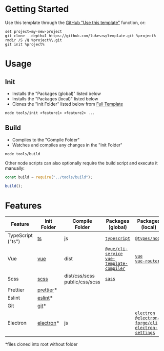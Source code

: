 # Getting Started

Use this template through the [GitHub "Use this template"](https://github.com/lukesrw/template/generate) function, or:

```
set project=my-new-project
git clone --depth=1 https://github.com/lukesrw/template.git %project%
rmdir /S /Q %project%\.git
git init %project%

```

# Usage

## Init

-   Installs the "Packages (global)" listed below
-   Installs the "Packages (local)" listed below
-   Clones the "Init Folder" listed below from [Full Template](https://github.com/lukesrw/full-template)

```
node tools/init <feature1> <feature2> ...
```

## Build

-   Compiles to the "Compile Folder"
-   Watches and compiles any changes in the "Init Folder"

```
node tools/build
```

Other node scripts can also optionally require the build script and execute it manually:

```js
const build = require("../tools/build");

build();
```

# Features

| Feature           | Init Folder                                                                 | Compile Folder                    | Packages (global)                                                                                                                                       | Packages (local)                                                                                                                                                                                               |
| ----------------- | --------------------------------------------------------------------------- | --------------------------------- | ------------------------------------------------------------------------------------------------------------------------------------------------------- | -------------------------------------------------------------------------------------------------------------------------------------------------------------------------------------------------------------- |
| TypeScript ("ts") | [ts](https://github.com/lukesrw/full-template/tree/master/ts)               | js                                | [`typescript`](https://www.npmjs.com/package/typescript)                                                                                                | [`@types/node`](https://www.npmjs.com/package/@types/node)                                                                                                                                                     |
| Vue               | [vue](https://github.com/lukesrw/full-template/tree/master/vue)             | dist                              | [`@vue/cli-service`](https://www.npmjs.com/package/@vue/cli-service)<br/>[`vue-template-compiler`](https://www.npmjs.com/package/vue-template-compiler) | [`vue`](https://www.npmjs.com/package/vue)<br/>[`vue-router`](https://www.npmjs.com/package/vue-router)                                                                                                        |
| Scss              | [scss](https://github.com/lukesrw/full-template/tree/master/scss)           | dist/css/scss<br/>public/css/scss | [`sass`](https://www.npmjs.com/package/sass)                                                                                                            |                                                                                                                                                                                                                |
| Prettier          | [prettier](https://github.com/lukesrw/full-template/tree/master/prettier)\* |                                   |                                                                                                                                                         |                                                                                                                                                                                                                |
| Eslint            | [eslint](https://github.com/lukesrw/full-template/tree/master/eslint)\*     |                                   |                                                                                                                                                         |                                                                                                                                                                                                                |
| Git               | [git](https://github.com/lukesrw/full-template/tree/master/git)\*           |                                   |                                                                                                                                                         |
| Electron          | [electron](https://github.com/lukesrw/full-template/tree/master/electron)\* | js                                |                                                                                                                                                         | [`electron`](https://www.npmjs.com/package/electron)<br/>[`@electron-forge/cli`](https://www.npmjs.com/package/@electron-forge/cli)<br/>[`electron-settings`](https://www.npmjs.com/package/electron-settings) |

\*files cloned into root without folder
